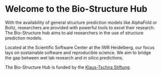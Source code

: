 # Welcome to the Bio-Structure Hub


With the availability of general structure prediction models like AlphaFold or Boltz, researchers are provided with powerful tools to excel their research.
The Bio-Structure hub aims to aid researchers in the use of structure prediction models. 

Located at the Scientific Software Center at the IWR Heidelberg, our focus lays on sustainable software and reproducible science. We aim to bridge the gap between wet lab research and *in silico* predictions. 

The Bio-Structure Hub is funded by the [Klaus-Tschira Stiftung](https://klaus-tschira-stiftung.de/).